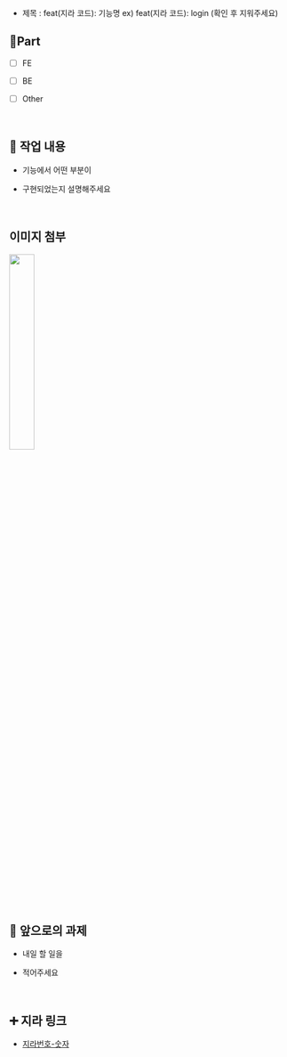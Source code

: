 - 제목 : feat(지라 코드): 기능명
  ex) feat(지라 코드): login
  (확인 후 지워주세요)

## 🔘Part

- [ ] FE

- [ ] BE

- [ ] Other

<br/>

## 🔎 작업 내용

- 기능에서 어떤 부분이

- 구현되었는지 설명해주세요

  <br/>

## 이미지 첨부

<img src="파일주소" width="30%" height="30%"/>

<br/>

## 🔧 앞으로의 과제

- 내일 할 일을

- 적어주세요

  <br/>

## ➕ 지라 링크

- [지라번호-숫자](지라주소)

<br/>

